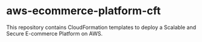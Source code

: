 # aws-ecommerce-platform-cft
This repository contains CloudFormation templates to deploy a Scalable and Secure E-commerce Platform on AWS.
